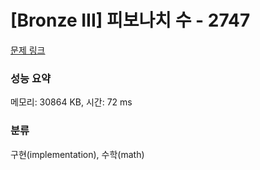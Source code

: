 # [Bronze III] 피보나치 수 - 2747 

[문제 링크](https://www.acmicpc.net/problem/2747) 

### 성능 요약

메모리: 30864 KB, 시간: 72 ms

### 분류

구현(implementation), 수학(math)

